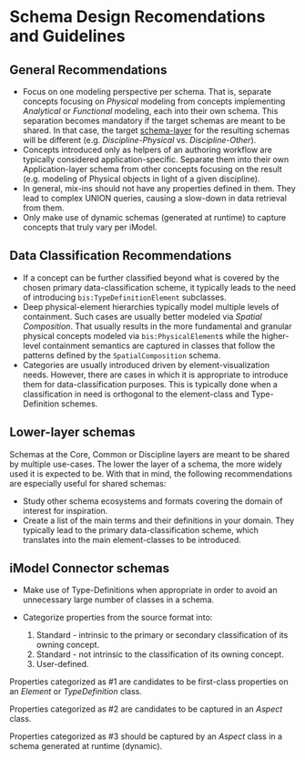 # Schema Design Recomendations and Guidelines

## General Recommendations

- Focus on one modeling perspective per schema. That is, separate concepts focusing on *Physical* modeling from concepts implementing *Analytical* or *Functional* modeling, each into their own schema. This separation becomes mandatory if the target schemas are meant to be shared. In that case, the target [schema-layer](../intro/bis-organization.md) for the resulting schemas will be different (e.g. *Discipline-Physical* vs. *Discipline-Other*).
- Concepts introduced only as helpers of an authoring workflow are typically considered application-specific. Separate them into their own Application-layer schema from other concepts focusing on the result (e.g. modeling of Physical objects in light of a given discipline).
- In general, mix-ins should not have any properties defined in them. They lead to complex UNION queries, causing a slow-down in data retrieval from them.
- Only make use of dynamic schemas (generated at runtime) to capture concepts that truly vary per iModel.

## Data Classification Recommendations

- If a concept can be further classified beyond what is covered by the chosen primary data-classification scheme, it typically leads to the need of introducing `bis:TypeDefinitionElement` subclasses.
- Deep physical-element hierarchies typically model multiple levels of containment. Such cases are usually better modeled via *Spatial Composition*. That usually results in the more fundamental and granular physical concepts modeled via `bis:PhysicalElement`s while the higher-level containment semantics are captured in classes that follow the patterns defined by the `SpatialComposition` schema.
- Categories are usually introduced driven by element-visualization needs. However, there are cases in which it is appropriate to introduce them for data-classification purposes. This is typically done when a classification in need is orthogonal to the element-class and Type-Definition schemes.

## Lower-layer schemas

Schemas at the Core, Common or Discipline layers are meant to be shared by multiple use-cases. The lower the layer of a schema, the more widely used it is expected to be. With that in mind, the following recommendations are especially useful for shared schemas:

- Study other schema ecosystems and formats covering the domain of interest for inspiration.
- Create a list of the main terms and their definitions in your domain. They typically lead to the primary data-classification scheme, which translates into the main element-classes to be introduced.

## iModel Connector schemas

- Make use of Type-Definitions when appropriate in order to avoid an unnecessary large number of classes in a schema.
- Categorize properties from the source format into:

  1) Standard - intrinsic to the primary or secondary classification of its owning concept.
  2) Standard - not intrinsic to the classification of its owning concept.
  3) User-defined.

Properties categorized as #1 are candidates to be first-class properties on an *Element* or *TypeDefinition* class.

Properties categorized as #2 are candidates to be captured in an *Aspect* class.

Properties categorized as #3 should be captured by an *Aspect* class in a schema generated at runtime (dynamic).